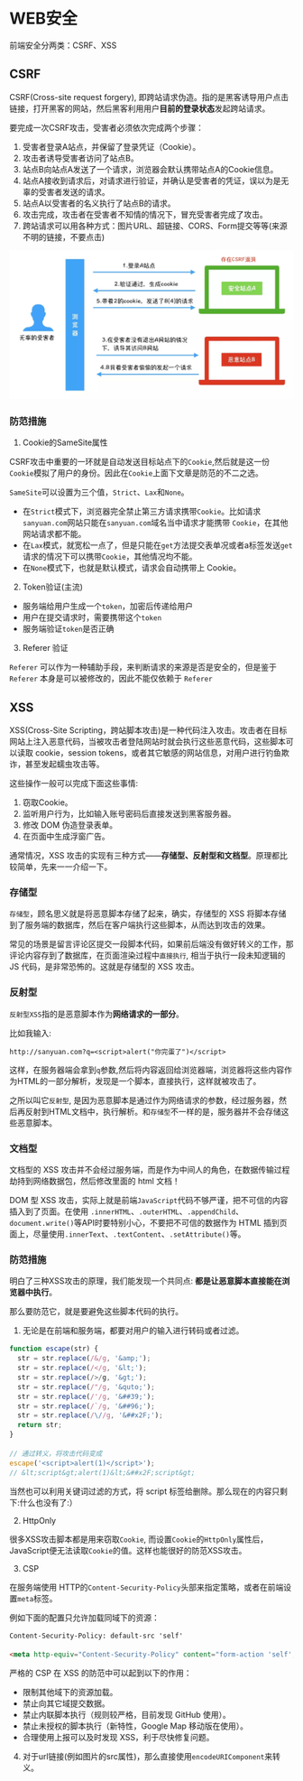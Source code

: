 # WEB安全

前端安全分两类：CSRF、XSS

## CSRF

CSRF(Cross-site request forgery), 即跨站请求伪造。指的是黑客诱导用户点击链接，打开黑客的网站，然后黑客利用用户**目前的登录状态**发起跨站请求。

要完成一次CSRF攻击，受害者必须依次完成两个步骤：

1. 受害者登录A站点，并保留了登录凭证（Cookie）。
2. 攻击者诱导受害者访问了站点B。
3. 站点B向站点A发送了一个请求，浏览器会默认携带站点A的Cookie信息。
4. 站点A接收到请求后，对请求进行验证，并确认是受害者的凭证，误以为是无辜的受害者发送的请求。
5. 站点A以受害者的名义执行了站点B的请求。
6. 攻击完成，攻击者在受害者不知情的情况下，冒充受害者完成了攻击。
7. 跨站请求可以用各种方式：图片URL、超链接、CORS、Form提交等等(来源不明的链接，不要点击)

![](./../img/csrf.png)
### 防范措施

1. Cookie的SameSite属性

CSRF攻击中重要的一环就是自动发送目标站点下的`Cookie`,然后就是这一份`Cookie`模拟了用户的身份。因此在`Cookie`上面下文章是防范的不二之选。

`SameSite`可以设置为三个值，`Strict`、`Lax`和`None`。

- 在`Strict`模式下，浏览器完全禁止第三方请求携带`Cookie`。比如请求`sanyuan.com`网站只能在`sanyuan.com`域名当中请求才能携带 `Cookie`，在其他网站请求都不能。
- 在`Lax`模式，就宽松一点了，但是只能在`get`方法提交表单况或者a标签发送`get`请求的情况下可以携带`Cookie`，其他情况均不能。
- 在`None`模式下，也就是默认模式，请求会自动携带上 Cookie。

2. Token验证(主流)

- 服务端给用户生成一个`token`，加密后传递给用户
- 用户在提交请求时，需要携带这个`token`
- 服务端验证`token`是否正确

3. Referer 验证

`Referer` 可以作为一种辅助手段，来判断请求的来源是否是安全的，但是鉴于 `Referer` 本身是可以被修改的，因此不能仅依赖于  `Referer`


## XSS

XSS(Cross-Site Scripting，跨站脚本攻击)是一种代码注入攻击。攻击者在目标网站上注入恶意代码，当被攻击者登陆网站时就会执行这些恶意代码，这些脚本可以读取 cookie，session tokens，或者其它敏感的网站信息，对用户进行钓鱼欺诈，甚至发起蠕虫攻击等。

这些操作一般可以完成下面这些事情:

1. 窃取Cookie。
2. 监听用户行为，比如输入账号密码后直接发送到黑客服务器。
3. 修改 DOM 伪造登录表单。
4. 在页面中生成浮窗广告。

通常情况，XSS 攻击的实现有三种方式——**存储型、反射型和文档型**。原理都比较简单，先来一一介绍一下。

### 存储型

`存储型`，顾名思义就是将恶意脚本存储了起来，确实，存储型的 XSS 将脚本存储到了服务端的数据库，然后在客户端执行这些脚本，从而达到攻击的效果。

常见的场景是留言评论区提交一段脚本代码，如果前后端没有做好转义的工作，那评论内容存到了数据库，在页面渲染过程中`直接执行`, 相当于执行一段未知逻辑的 JS 代码，是非常恐怖的。这就是存储型的 XSS 攻击。

### 反射型

`反射型XSS`指的是恶意脚本作为**网络请求的一部分**。

比如我输入:

```
http://sanyuan.com?q=<script>alert("你完蛋了")</script>
```

这样，在服务器端会拿到`q`参数,然后将内容返回给浏览器端，浏览器将这些内容作为HTML的一部分解析，发现是一个脚本，直接执行，这样就被攻击了。

之所以叫它`反射型`, 是因为恶意脚本是通过作为网络请求的参数，经过服务器，然后再反射到HTML文档中，执行解析。和`存储型`不一样的是，服务器并不会存储这些恶意脚本。

### 文档型

文档型的 XSS 攻击并不会经过服务端，而是作为中间人的角色，在数据传输过程劫持到网络数据包，然后修改里面的 html 文档！

DOM 型 XSS 攻击，实际上就是前端`JavaScript`代码不够严谨，把不可信的内容插入到了页面。在使用 `.innerHTML`、`.outerHTML`、`.appendChild`、`document.write()`等API时要特别小心，不要把不可信的数据作为 HTML 插到页面上，尽量使用`.innerText`、`.textContent`、`.setAttribute()`等。


### 防范措施

明白了三种XSS攻击的原理，我们能发现一个共同点: **都是让恶意脚本直接能在浏览器中执行**。

那么要防范它，就是要避免这些脚本代码的执行。

1. 无论是在前端和服务端，都要对用户的输入进行转码或者过滤。

```js
function escape(str) {
  str = str.replace(/&/g, '&amp;');
  str = str.replace(/</g, '&lt;');
  str = str.replace(/>/g, '&gt;');
  str = str.replace(/"/g, '&quto;');
  str = str.replace(/'/g, '&##39;');
  str = str.replace(/`/g, '&##96;');
  str = str.replace(/\//g, '&##x2F;');
  return str;
}

// 通过转义，将攻击代码变成
escape('<script>alert(1)</script>');
// &lt;script&gt;alert(1)&lt;&##x2F;script&gt;
```

当然也可以利用关键词过滤的方式，将 script 标签给删除。那么现在的内容只剩下:什么也没有了:）

2. HttpOnly

很多XSS攻击脚本都是用来窃取`Cookie`, 而设置`Cookie`的`HttpOnly`属性后，JavaScript便无法读取`Cookie`的值。这样也能很好的防范XSS攻击。

3. CSP

在服务端使用 HTTP的`Content-Security-Policy`头部来指定策略，或者在前端设置`meta`标签。

例如下面的配置只允许加载同域下的资源：

```html
Content-Security-Policy: default-src 'self'

<meta http-equiv="Content-Security-Policy" content="form-action 'self';">
```

严格的 CSP 在 XSS 的防范中可以起到以下的作用：

- 限制其他域下的资源加载。
- 禁止向其它域提交数据。
- 禁止内联脚本执行（规则较严格，目前发现 GitHub 使用）。
- 禁止未授权的脚本执行（新特性，Google Map 移动版在使用）。
- 合理使用上报可以及时发现 XSS，利于尽快修复问题。


4. 对于url链接(例如图片的src属性)，那么直接使用`encodeURIComponent`来转义。